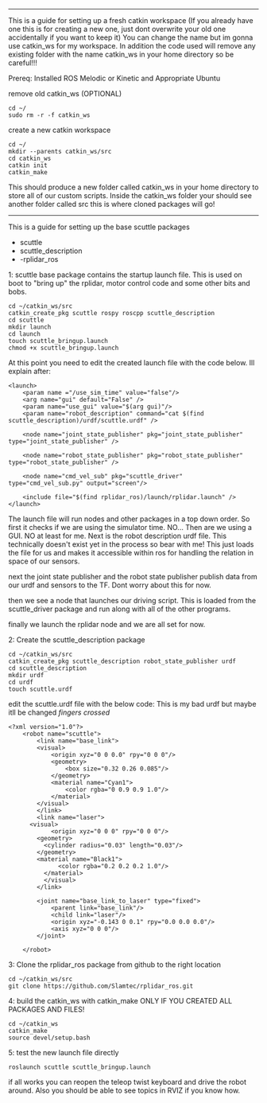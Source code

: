 -------------------------
This is a guide for setting up a fresh catkin workspace (If you already have one this is for creating a new one, just dont overwrite your old one accidentally if you want to keep it)
You can change the name but im gonna use catkin_ws for my workspace. In addition the code used will remove any existing folder with the name catkin_ws in your home directory so be careful!!!

Prereq:
Installed ROS Melodic or Kinetic and Appropriate Ubuntu

remove old catkin_ws (OPTIONAL)
```
cd ~/
sudo rm -r -f catkin_ws
```

create a new catkin workspace
```
cd ~/
mkdir --parents catkin_ws/src
cd catkin_ws
catkin init
catkin_make
```

This should produce a new folder called catkin_ws in your home directory to store all of our custom scripts. Inside the catkin_ws folder your should see another folder called src this is where cloned packages will go!

-------------------------

This is a guide for setting up the base scuttle packages
- scuttle
- scuttle_description
- -rplidar_ros

1: scuttle base package contains the startup launch file. This is used on boot to "bring up" the rplidar, motor control code and some other bits and bobs.
```
cd ~/catkin_ws/src
catkin_create_pkg scuttle rospy roscpp scuttle_description
cd scuttle
mkdir launch
cd launch
touch scuttle_bringup.launch
chmod +x scuttle_bringup.launch
```
At this point you need to edit the created launch file with the code below. Ill explain after:
```
<launch>
	<param name ="/use_sim_time" value="false"/>		
	<arg name="gui" default="False" />
	<param name="use_gui" value="$(arg gui)"/>
	<param name="robot_description" command="cat $(find scuttle_description)/urdf/scuttle.urdf" />
	
	<node name="joint_state_publisher" pkg="joint_state_publisher" type="joint_state_publisher" />
	
	<node name="robot_state_publisher" pkg="robot_state_publisher" type="robot_state_publisher" />

	<node name="cmd_vel_sub" pkg="scuttle_driver" type="cmd_vel_sub.py" output="screen"/>

	<include file="$(find rplidar_ros)/launch/rplidar.launch" />
</launch>
```

The launch file will run nodes and other packages in a top down order. So first it checks if we are using the simulator time. NO... Then are we using a GUI. NO at least for me. Next is the robot description urdf file. This technically doesn't exist yet in the process so bear with me! This just loads the file for us and makes it accessible within ros for handling the relation in space of our sensors.

next the joint state publisher and the robot state publisher publish data from our urdf and sensors to the TF. Dont worry about this for now.

then we see a node that launches our driving script. This is loaded from the scuttle_driver package and run along with all of the other programs.

finally we launch the rplidar node and we are all set for now.

2: Create the scuttle_description package
```
cd ~/catkin_ws/src
catkin_create_pkg scuttle_description robot_state_publisher urdf
cd scuttle_description
mkdir urdf
cd urdf
touch scuttle.urdf
```
edit the scuttle.urdf file with the below code: This is my bad urdf but maybe itll be changed *fingers crossed*
```
<?xml version="1.0"?>
	<robot name="scuttle">
		<link name="base_link">
		<visual>
		    <origin xyz="0 0 0.0" rpy="0 0 0"/>
			<geometry>
				<box size="0.32 0.26 0.085"/>
			</geometry>
			<material name="Cyan1">
	       		<color rgba="0 0.9 0.9 1.0"/>
	     	</material>
		</visual>	
		</link>		
		<link name="laser">
      <visual>
		    <origin xyz="0 0 0" rpy="0 0 0"/>
        <geometry>
          <cylinder radius="0.03" length="0.03"/>
        </geometry>
        <material name="Black1">
              <color rgba="0.2 0.2 0.2 1.0"/>
          </material>
		  </visual>	
		</link>

		<joint name="base_link_to_laser" type="fixed">
			<parent link="base_link"/>
			<child link="laser"/>
			<origin xyz="-0.143 0 0.1" rpy="0.0 0.0 0.0"/>
			<axis xyz="0 0 0"/>
		</joint>	
		
	</robot>

```

3: Clone the rplidar_ros package from github to the right location
```
cd ~/catkin_ws/src
git clone https://github.com/Slamtec/rplidar_ros.git
```

4: build the catkin_ws with catkin_make ONLY IF YOU CREATED ALL PACKAGES AND FILES!
```
cd ~/catkin_ws
catkin_make
source devel/setup.bash
```

5: test the new launch file directly
```
roslaunch scuttle scuttle_bringup.launch
```

if all works you can reopen the teleop twist keyboard and drive the robot around. Also you should be able to see topics in RVIZ if you know how.

